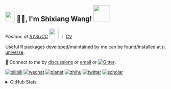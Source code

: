 
<h2><img src="https://emojis.slackmojis.com/emojis/images/1531849430/4246/blob-sunglasses.gif?1531849430" width="30"/> 🙏🏻, I'm Shixiang Wang! <img src="https://media.giphy.com/media/12oufCB0MyZ1Go/giphy.gif" width="50"></h2>

<p><em>Postdoc at <a href="https://sysucc.org.cn/">SYSUCC</a> <img src="https://media.giphy.com/media/WUlplcMpOCEmTGBtBW/giphy.gif" width="30">  ｜ <a href="https://shixiangwang.github.io/cv-shixiang/">CV</a>
</em></p>

Useful R packages developed/maintained by me can be found/installed at [r-universe](https://shixiangwang.r-universe.dev/).

💬 Connect to me by
[discussions](https://github.com/ShixiangWang/self-study/discussions) or [email](mailto:w_shixiang@163.com) or [![Gitter](https://badges.gitter.im/ShixiangWang/community.svg)](https://gitter.im/ShixiangWang/community?utm_source=badge&utm_medium=badge&utm_campaign=pr-badge). 

[![bilibili](https://img.shields.io/badge/王诗翔-B站-yellow)](https://space.bilibili.com/11553374) [![wechat](https://img.shields.io/badge/王诗翔-微信公众号-important)](https://shixiangwang.github.io/home/logo/qrcode.jpg) [![planet](https://img.shields.io/badge/王诗翔-知识星球-blueviolet)](https://t.zsxq.com/rBqbIei)  [![zhihu](https://img.shields.io/badge/王诗翔-知乎-blue)](https://www.zhihu.com/people/shixiangwang) [![twitter](https://img.shields.io/badge/WangShxiang-twitter-ff69b4)](https://twitter.com/WangShxiang) [![scholar](https://img.shields.io/badge/ShixiangWang-Scholar-00ffff)](https://scholar.google.com/citations?user=FvNp0NkAAAAJ) 

<details>
 
<summary>GitHub Stats</summary>


<!--START_SECTION:waka-->
**🐱 My GitHub Data** 

> 📦 4.2 MB Used in GitHub's Storage 
 > 
> 🏆 248 Contributions in the Year 2023
 > 
> 🚫 Not Opted to Hire
 > 
> 📜 83 Public Repositories 
 > 
> 🔑 22 Private Repositories 
 > 
**I'm an Early 🐤** 

```text
🌞 Morning                682 commits         ████░░░░░░░░░░░░░░░░░░░░░   16.51 % 
🌆 Daytime                1776 commits        ███████████░░░░░░░░░░░░░░   42.98 % 
🌃 Evening                1362 commits        ████████░░░░░░░░░░░░░░░░░   32.96 % 
🌙 Night                  312 commits         ██░░░░░░░░░░░░░░░░░░░░░░░   07.55 % 
```
📅 **I'm Most Productive on Tuesday** 

```text
Monday                   646 commits         ████░░░░░░░░░░░░░░░░░░░░░   15.63 % 
Tuesday                  767 commits         █████░░░░░░░░░░░░░░░░░░░░   18.56 % 
Wednesday                675 commits         ████░░░░░░░░░░░░░░░░░░░░░   16.34 % 
Thursday                 669 commits         ████░░░░░░░░░░░░░░░░░░░░░   16.19 % 
Friday                   640 commits         ████░░░░░░░░░░░░░░░░░░░░░   15.49 % 
Saturday                 303 commits         ██░░░░░░░░░░░░░░░░░░░░░░░   07.33 % 
Sunday                   432 commits         ███░░░░░░░░░░░░░░░░░░░░░░   10.45 % 
```


**I Mostly Code in R** 

```text
R                        63 repos            █████████████░░░░░░░░░░░░   53.85 % 
HTML                     20 repos            ████░░░░░░░░░░░░░░░░░░░░░   17.09 % 
Shell                    7 repos             █░░░░░░░░░░░░░░░░░░░░░░░░   05.98 % 
JavaScript               6 repos             █░░░░░░░░░░░░░░░░░░░░░░░░   05.13 % 
Jupyter Notebook         4 repos             █░░░░░░░░░░░░░░░░░░░░░░░░   03.42 % 
```




 Last Updated on 06/03/2023 18:39:58 UTC
<!--END_SECTION:waka-->

> These Readme stats are generated using github action [awesome-readme-stats](https://github.com/anmol098/waka-readme-stats)

-----

**NOTE: Top languages does not indicate my skill level or anything like that. It is just a metric of which languages have been hosted by me on GitHub based on the usage across repositories.**

</details>
